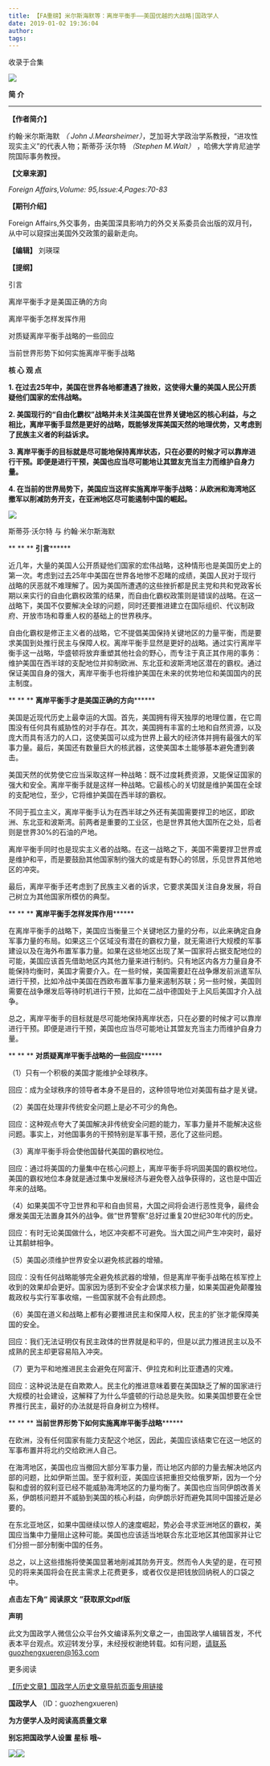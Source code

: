 ```yaml
---
title: 【FA重磅】米尔斯海默等：离岸平衡手——美国优越的大战略|国政学人
date: 2019-01-02 19:36:04
author: 
tags: 
---
```



收录于合集

![](/images/3408/2.gif)

  

**简 介**

  

 ****

 **【作者简介】**

约翰·米尔斯海默 _（ John J.Mearsheimer）_，芝加哥大学政治学系教授，“进攻性现实主义”的代表人物；斯蒂芬·沃尔特 _（Stephen
M.Walt）_ ，哈佛大学肯尼迪学院国际事务教授。

 **【文章来源】**

 _Foreign Affairs,Volume: 95,Issue:4,Pages:70-83_

 **【期刊介绍】**

Foreign Affairs,外交事务，由美国深具影响力的外交关系委员会出版的双月刊，从中可以窥探出美国外交政策的最新走向。

 **【编辑】** 刘瑛琛

 **【提纲】**

引言

离岸平衡手才是美国正确的方向

离岸平衡手怎样发挥作用

对质疑离岸平衡手战略的一些回应

当前世界形势下如何实施离岸平衡手战略

 **核 心 观 点**

  

 **1. 在过去25年中，美国在世界各地都遭遇了挫败，这使得大量的美国人民公开质疑他们国家的宏伟战略。**

 **2.
美国现行的“自由化霸权”战略并未关注美国在世界关键地区的核心利益，与之相比，离岸平衡手显然是更好的战略，既能够发挥美国天然的地理优势，又考虑到了民族主义者的利益诉求。**

 **3.
离岸平衡手的目标就是尽可能地保持离岸状态，只在必要的时候才可以靠岸进行干预。即便是进行干预，美国也应当尽可能地让其盟友充当主力而维护自身力量。**

 **4. 在当前的世界局势下，美国应当这样实施离岸平衡手战略：从欧洲和海湾地区撤军以削减防务开支，在亚洲地区尽可能遏制中国的崛起。**

![](/images/3408/3.jpeg)

斯蒂芬·沃尔特 与 约翰·米尔斯海默

 ** ** ** **引言********

  

近几年，大量的美国人公开质疑他们国家的宏伟战略，这种情形也是美国历史上的第一次。考虑到过去25年中美国在世界各地惨不忍睹的成绩，美国人民对于现行战略的厌恶就不难理解了。因为美国所遭遇的这些挫折都是民主党和共和党政客长期以来实行的自由化霸权政策的结果，而自由化霸权政策则是错误的战略。在这一战略下，美国不仅要解决全球的问题，同时还要推进建立在国际组织、代议制政府、开放市场和尊重人权的基础上的世界秩序。

自由化霸权是修正主义者的战略，它不提倡美国保持关键地区的力量平衡，而是要求美国到处推行民主与保障人权。离岸平衡手显然是更好的战略。通过实行离岸平衡手这一战略，华盛顿将放弃重塑其他社会的野心，而专注于真正其作用的事务：维护美国在西半球的支配地位并抑制欧洲、东北亚和波斯湾地区潜在的霸权。通过保证美国自身的强大，离岸平衡手也将维护美国在未来的优势地位和美国国内的民主制度。

  

 ** ** ** **离岸平衡手才是美国正确的方向********

  

美国是近现代历史上最幸运的大国。首先，美国拥有得天独厚的地理位置，在它周围没有任何具有威胁性的对手存在。其次，美国拥有丰富的土地和自然资源，以及庞大而具有活力的人口，这使美国可以成为世界上最大的经济体并拥有最强大的军事力量。最后，美国还有数量巨大的核武器，这使美国本土能够基本避免遭到袭击。

美国天然的优势使它应当采取这样一种战略：既不过度耗费资源，又能保证国家的强大和安全。离岸平衡手就是这样一种战略。它最核心的关切就是维护美国在全球的支配地位，至少，它将维护美国在西半球的霸权。

不同于孤立主义，离岸平衡手认为在西半球之外还有美国需要捍卫的地区，即欧洲、东北亚和波斯湾。前两者是重要的工业区，也是世界其他大国所在之处，后者则是世界30%的石油的产地。

离岸平衡手同时也是现实主义者的战略。在这一战略之下，美国不需要捍卫世界或是维护和平，而是要鼓励其他国家制约强大的或是有野心的邻居，乐见世界其他地区的冲突。

最后，离岸平衡手还考虑到了民族主义者的诉求，它要求美国关注自身发展，将自己树立为其他国家所模仿的典型。

  

 ** ** ** **离岸平衡手怎样发挥作用********

  

在离岸平衡手的战略下，美国应当衡量三个关键地区力量的分布，以此来确定自身军事力量的布局。如果这三个区域没有潜在的霸权力量，就无需进行大规模的军事建设以及在海外布置军事力量。如果在这些地区出现了某一国家将占据支配地位的可能，美国应该首先借助地区内其他力量来进行制约。只有地区内各方力量自身不能保持均衡时，美国才需要介入。在一些时候，美国需要赶在战争爆发前派遣军队进行干预，比如冷战中美国在西欧布置军事力量来遏制苏联；另一些时候，美国则需要在战争爆发后等待时机进行干预，比如在二战中德国处于上风后美国才介入战争。

总之，离岸平衡手的目标就是尽可能地保持离岸状态，只在必要的时候才可以靠岸进行干预。即便是进行干预，美国也应当尽可能地让其盟友充当主力而维护自身力量。

  

 ** ** ** **对质疑离岸平衡手战略的一些回应********

  

（1）只有一个积极的美国才能维护全球秩序。

回应：成为全球秩序的领导者本身不是目的，这种领导地位对美国有益才是关键。

（2）美国在处理非传统安全问题上是必不可少的角色。

回应：这种观点夸大了美国解决非传统安全问题的能力，军事力量并不能解决这些问题。事实上，对他国事务的干预特别是军事干预，恶化了这些问题。

（3）离岸平衡手将会使他国替代美国的霸权地位。

回应：通过将美国的力量集中在核心问题上，离岸平衡手将巩固美国的霸权地位。美国的霸权地位本身就是通过集中发展经济与避免卷入战争获得的，这也是中国近年来的战略。

（4）如果美国不守卫世界和平和自由贸易，大国之间将会进行恶性竞争，最终会爆发美国无法置身其外的战争。做“世界警察”总好过重复20世纪30年代的历史。

回应：有时无论美国做什么，地区冲突都不可避免。当大国之间产生冲突时，最好让其鹬蚌相争。

（5）美国必须维护世界安全以避免核武器的增殖。

回应：没有任何战略能够完全避免核武器的增殖，但是离岸平衡手战略在核军控上收到的效果却会更好。国家因为感到不安全才会谋求核力量，如果美国避免颠覆独裁政权与实行军事收缩，一些国家就不会有此顾虑。

（6）美国在道义和战略上都有必要推进民主和保障人权，民主的扩张才能保障美国的安全。

回应：我们无法证明仅有民主政体的世界就是和平的，但是以武力推进民主以及不成熟的民主却更容易陷入冲突。

（7）更为平和地推进民主会避免在阿富汗、伊拉克和利比亚遭遇的灾难。

回应：这种说法是在自欺欺人。民主化的推进意味着要在美国缺乏了解的国家进行大规模的社会建设，这解释了为什么华盛顿的行动总是失败。如果美国想要在全世界推行民主，最好的办法就是将自身树立为榜样。

  

 ** ** ** **当前世界形势下如何实施离岸平衡手战略********

  

在欧洲，没有任何国家有能力支配这个地区，因此，美国应该结束它在这一地区的军事布置并将北约交给欧洲人自己。

在海湾地区，美国也应当撤回大部分军事力量，而让地区内部的力量去解决地区内部的问题，比如伊斯兰国。至于叙利亚，美国应该把重担交给俄罗斯，因为一个分裂和虚弱的叙利亚已经不能威胁海湾地区的力量均衡了。美国也应当同伊朗改善关系，伊朗核问题并不威胁到美国的核心利益，向伊朗示好而避免其同中国接近是必要的。

在东北亚地区，如果中国继续以惊人的速度崛起，势必会寻求亚洲地区的霸权，美国应当集中力量阻止这种可能。美国也应该适当地联合东北亚地区其他国家并让它们分担一部分制衡中国的任务。

总之，以上这些措施将使美国显著地削减其防务开支。然而令人失望的是，在可预见的将来美国将会在民主需求上花费更多，或者仅仅是把钱放回纳税人的口袋之中。

  

 **点击左下角“** **阅读原文** **”获取原文pdf版**  

 **声明**

此文为国政学人微信公众平台外文编译系列文章之一，由国政学人编辑首发，不代表本平台观点。欢迎转发分享，未经授权谢绝转载。如有问题，请联系guozhengxueren@163.com

  

  

更多阅读

[【历史文章】国政学人历史文章导航页面专用链接](http://mp.weixin.qq.com/s?__biz=MzI3MTYzMzE5Mw==&mid=2247487647&idx=4&sn=713bf729dca089516e8f304f88955380&chksm=eb3f8ed9dc4807cf89f3e211dd726289dd92edc62a6a8e19953bf2b366bbeffb59d285e95119&scene=21#wechat_redirect)

  

 **国政学人** （ID：guozhengxueren)

  

 **为方便学人及时阅读高质量文章**

 **别忘把国政学人设置** **星标** **哦~**

![](/images/3408/4.gif)![](/images/3408/5.gif)

  

